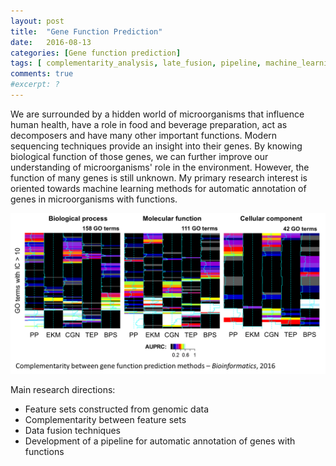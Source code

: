 ```yaml
---
layout: post
title:  "Gene Function Prediction"
date:   2016-08-13
categories: [Gene function prediction]
tags: [ complementarity_analysis, late_fusion, pipeline, machine_learning, hierarchical_multi-label_classification ]
comments: true
#excerpt: ?
---
```


We are surrounded by a hidden world of microorganisms that influence human health, have a role in food and beverage preparation, act as decomposers and have many other important functions. Modern sequencing techniques provide an insight into their genes. By knowing biological function of those genes, we can further improve our understanding of microorganisms' role in the environment. However, the function of many genes is still unknown. My primary research interest is oriented towards machine learning methods for automatic annotation of genes in microorganisms with functions.

![Complementarity between gene function prediction methods](/images/Complementarity_heatmaps.png)

Main research directions:
- Feature sets constructed from genomic data
- Complementarity between feature sets
- Data fusion techniques
- Development of a pipeline for automatic annotation of genes with functions
